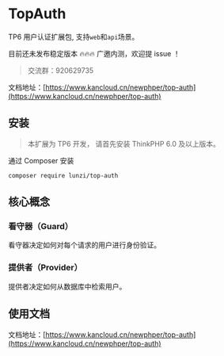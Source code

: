 # TopAuth
TP6 用户认证扩展包, 支持`web`和`api`场景。

目前还未发布稳定版本 🔥🔥🔥 广邀内测，欢迎提 issue ！
>交流群：920629735

文档地址：[https://www.kancloud.cn/newphper/top-auth](https://www.kancloud.cn/newphper/top-auth)

## 安装
> 本扩展为 TP6 开发， 请首先安装 ThinkPHP 6.0 及以上版本。

通过 Composer 安装

    composer require lunzi/top-auth

## 核心概念

### 看守器（Guard）
看守器决定如何对每个请求的用户进行身份验证。

### 提供者（Provider）
提供者决定如何从数据库中检索用户。

## 使用文档
文档地址：[https://www.kancloud.cn/newphper/top-auth](https://www.kancloud.cn/newphper/top-auth)
